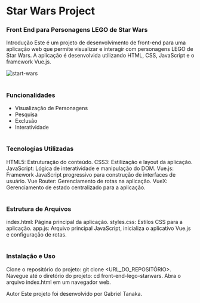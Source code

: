 # Star Wars Project




### Front End para Personagens LEGO de Star Wars
Introdução
Este é um projeto de desenvolvimento de front-end para uma aplicação web que permite visualizar e interagir com personagens LEGO de Star Wars. A aplicação é desenvolvida utilizando HTML, CSS, JavaScript e o framework Vue.js.

![start-wars](https://github.com/gabrieltanaka763/star-wars-projects/assets/100382073/63167685-ba11-4bc8-9ff1-1203f095d6d2)

#
### Funcionalidades

- Visualização de Personagens
- Pesquisa
- Exclusão
- Interatividade




#
### Tecnologias Utilizadas
HTML5: Estruturação do conteúdo.
CSS3: Estilização e layout da aplicação.
JavaScript: Lógica de interatividade e manipulação do DOM.
Vue.js: Framework JavaScript progressivo para construção de interfaces de usuário.
Vue Router: Gerenciamento de rotas na aplicação.
VueX: Gerenciamento de estado centralizado para a aplicação.

#
### Estrutura de Arquivos
index.html: Página principal da aplicação.
styles.css: Estilos CSS para a aplicação.
app.js: Arquivo principal JavaScript, inicializa o aplicativo Vue.js e configuração de rotas.

#
### Instalação e Uso
Clone o repositório do projeto: git clone <URL_DO_REPOSITÓRIO>.
Navegue até o diretório do projeto: cd front-end-lego-starwars.
Abra o arquivo index.html em um navegador web.


Autor
Este projeto foi desenvolvido por Gabriel Tanaka.
